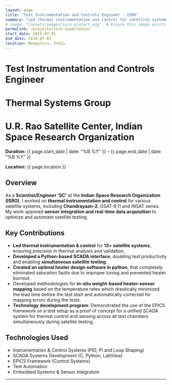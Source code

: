 ```yaml
---
layout: page
title: "Test Instrumentation and Controls Engineer - ISRO"
summary: "Led thermal instrumentation and control for satellite systems, including Chandrayaan-2, optimizing testing workflows and automation."
# image: "/assets/images/isro_project.png"  # Ensure this image exists or remove this line
permalink: /projects/isro-experience/
start_date: 2016-07-01
end_date: 2019-07-01
location: Bengaluru, India
---
```


# Test Instrumentation and Controls Engineer
# Thermal Systems Group
# U.R. Rao Satellite Center, Indian Space Research Organization

 **Duration:** {{ page.start_date | date: "%B %Y" }} – {{ page.end_date | date: "%B %Y" }}

 **Location:** {{ page.location }}

## Overview
As a **Scientist/Engineer 'SC'** at the **Indian Space Research Organization (ISRO)**, I worked on **thermal instrumentation and control** for various satellite systems, including **Chandrayaan-2**, GSAT-9,11 and INSAT series. My work spanned **sensor integration and real-time data acquisition** to optimize and automate satellite testing.

## Key Contributions
- **Led thermal instrumentation & control** for **13+ satellite systems**, ensuring precision in thermal analysis and validation.
- **Developed a Python-based SCADA interface**, doubling test productivity and enabling **simultaneous satellite testing**.
- **Created an optimal heater design software in python**, that completely eliminated saturation faults due to improper tuning and prevented heater burnout.
- Developed methodologies for **in-situ weight-based heater-sensor mapping** based on the temperature rates which drastically minimized the lead time before the test start and automatically corrected for mapping errors during the tests.
- **Technology development program**: Demonstrated the use of the EPICS framework on a test setup as a proof of concept for a unified SCADA system for thermal control and sensing across all test chambers simultaneously during satellite testing.


## Technologies Used
- Instrumentation & Control Systems (PID, PI and Loop Shaping)
- SCADA Systems Development (C, Python, LabView)
- EPICS Framework (Control Systems)
- Test Automation
- Embedded Systems & Sensor Integration

---
